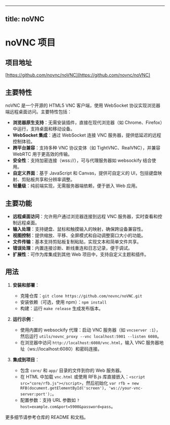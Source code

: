 
---
title: noVNC
---

# noVNC 项目

## 项目地址
[https://github.com/novnc/noVNC](https://github.com/novnc/noVNC)

## 主要特性
noVNC 是一个开源的 HTML5 VNC 客户端，使用 WebSocket 协议实现浏览器端远程桌面访问。主要特性包括：
- **浏览器原生支持**：无需安装插件，直接在现代浏览器（如 Chrome、Firefox）中运行，支持桌面和移动设备。
- **WebSocket 集成**：通过 WebSocket 连接 VNC 服务器，提供低延迟的远程控制体验。
- **跨平台兼容**：支持多种 VNC 协议变体（如 TightVNC、RealVNC），并兼容 WebRTC 用于更高效的传输。
- **安全性**：支持加密连接（wss://），可与代理服务器如 websockify 结合使用。
- **自定义界面**：基于 JavaScript 和 Canvas，提供可自定义的 UI，包括键盘映射、剪贴板共享和分辨率调整。
- **轻量级**：纯前端实现，无需服务器端依赖，便于嵌入 Web 应用。

## 主要功能
- **远程桌面访问**：允许用户通过浏览器连接到远程 VNC 服务器，实时查看和控制远程桌面。
- **输入处理**：支持键盘、鼠标和触摸输入的映射，确保跨设备兼容性。
- **视图控制**：提供缩放、平移、全屏模式和自动调整窗口大小的功能。
- **文件传输**：基本支持剪贴板复制粘贴，实现文本和简单文件共享。
- **错误处理**：内置连接诊断、断线重连和日志记录，便于调试。
- **扩展性**：可作为库集成到其他 Web 项目中，支持自定义主题和插件。

## 用法
1. **安装和部署**：
   - 克隆仓库：`git clone https://github.com/novnc/noVNC.git`
   - 安装依赖（可选，使用 npm）：`npm install`
   - 构建：运行 `make release` 生成发布版本。

2. **运行示例**：
   - 使用内置的 websockify 代理：启动 VNC 服务器（如 `vncserver :1`），然后运行 `utils/novnc_proxy --vnc localhost:5901 --listen 6080`。
   - 在浏览器中访问 `http://localhost:6080/vnc.html`，输入 VNC 服务器地址（ws://localhost:6080）和密码连接。

3. **集成到项目**：
   - 包含 `core/` 和 `app/` 目录的文件到你的 Web 服务器。
   - 在 HTML 中加载 `vnc.html` 或使用 RFB.js 库直接嵌入：`<script src="core/rfb.js"></script>`，然后初始化 `var rfb = new RFB(document.getElementById('screen'), 'ws://your-vnc-server:port');`。
   - 配置参数：支持 URL 参数如 `?host=example.com&port=5900&password=pass`。

更多细节请参考仓库的 README 和文档。